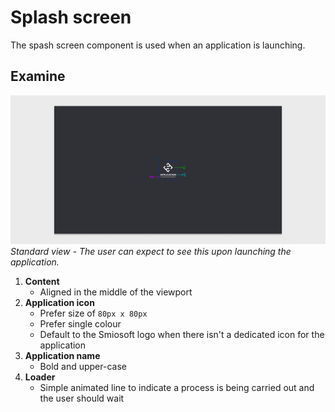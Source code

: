 # Splash screen

The spash screen component is used when an application is launching.

## Examine

![examine-basic-box](./.assets/examine-basic-box.png)
_Standard view - The user can expect to see this upon launching the application._

1. **Content**
   - Aligned in the middle of the viewport
2. **Application icon**
   - Prefer size of `80px x 80px`
   - Prefer single colour
   - Default to the Smiosoft logo when there isn't a dedicated icon for the application
3. **Application name**
   - Bold and upper-case
4. **Loader**
   - Simple animated line to indicate a process is being carried out and the user should wait
